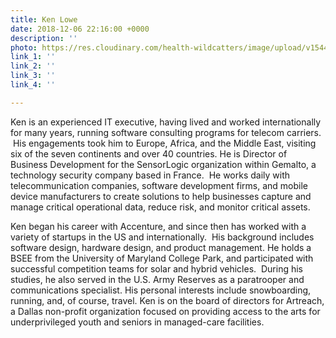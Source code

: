 ```yaml
---
title: Ken Lowe
date: 2018-12-06 22:16:00 +0000
description: ''
photo: https://res.cloudinary.com/health-wildcatters/image/upload/v1544134578/image.png
link_1: ''
link_2: ''
link_3: ''
link_4: ''

---
```

Ken is an experienced IT executive, having lived and worked internationally for many years, running software consulting programs for telecom carriers.  His engagements took him to Europe, Africa, and the Middle East, visiting six of the seven continents and over 40 countries.  He is Director of Business Development for the SensorLogic organization within Gemalto, a technology security company based in France.  He works daily with telecommunication companies, software development firms, and mobile device manufacturers to create solutions to help businesses capture and manage critical operational data, reduce risk, and monitor critical assets.

 

Ken began his career with Accenture, and since then has worked with a variety of startups in the US and internationally.  His background includes software design, hardware design, and product management.  He holds a BSEE from the University of Maryland College Park, and participated with successful competition teams for solar and hybrid vehicles.  During his studies, he also served in the U.S. Army Reserves as a paratrooper and communications specialist. His personal interests include snowboarding, running, and, of course, travel. Ken is on the board of directors for Artreach, a Dallas non-profit organization focused on providing access to the arts for underprivileged youth and seniors in managed-care facilities.